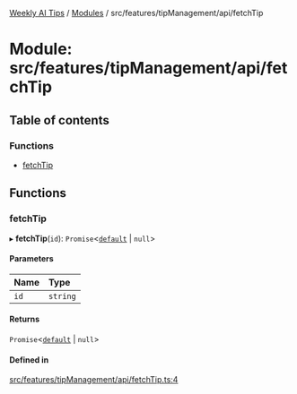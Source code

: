 [Weekly AI Tips](../README.md) / [Modules](../modules.md) / src/features/tipManagement/api/fetchTip

# Module: src/features/tipManagement/api/fetchTip

## Table of contents

### Functions

- [fetchTip](src_features_tipManagement_api_fetchTip.md#fetchtip)

## Functions

### fetchTip

▸ **fetchTip**(`id`): `Promise`\<[`default`](../interfaces/src_features_tipManagement_types_TipEntity.default.md) \| ``null``\>

#### Parameters

| Name | Type |
| :------ | :------ |
| `id` | `string` |

#### Returns

`Promise`\<[`default`](../interfaces/src_features_tipManagement_types_TipEntity.default.md) \| ``null``\>

#### Defined in

[src/features/tipManagement/api/fetchTip.ts:4](https://github.com/alexsoyes/weekly-ai-tips/blob/a5c5a395ae8c55cfba018def4dd85212d123191c/src/features/tipManagement/api/fetchTip.ts#L4)
